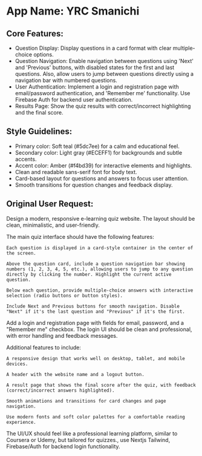 # **App Name**: YRC Smanichi

## Core Features:

- Question Display: Display questions in a card format with clear multiple-choice options.
- Question Navigation: Enable navigation between questions using 'Next' and 'Previous' buttons, with disabled states for the first and last questions. Also, allow users to jump between questions directly using a navigation bar with numbered questions.
- User Authentication: Implement a login and registration page with email/password authentication, and 'Remember me' functionality. Use Firebase Auth for backend user authentication.
- Results Page: Show the quiz results with correct/incorrect highlighting and the final score.

## Style Guidelines:

- Primary color: Soft teal (#5dc7ee) for a calm and educational feel.
- Secondary color: Light gray (#ECEFF1) for backgrounds and subtle accents.
- Accent color: Amber (#f4bd39) for interactive elements and highlights.
- Clean and readable sans-serif font for body text.
- Card-based layout for questions and answers to focus user attention.
- Smooth transitions for question changes and feedback display.

## Original User Request:
Design a modern, responsive e-learning quiz website. The layout should be clean, minimalistic, and user-friendly.

The main quiz interface should have the following features:

    Each question is displayed in a card-style container in the center of the screen.

    Above the question card, include a question navigation bar showing numbers (1, 2, 3, 4, 5, etc.), allowing users to jump to any question directly by clicking the number. Highlight the current active question.

    Below each question, provide multiple-choice answers with interactive selection (radio buttons or button styles).

    Include Next and Previous buttons for smooth navigation. Disable "Next" if it's the last question and "Previous" if it's the first.

Add a login and registration page with fields for email, password, and a "Remember me" checkbox. The login UI should be clean and professional, with error handling and feedback messages.

Additional features to include:

    A responsive design that works well on desktop, tablet, and mobile devices.

    A header with the website name and a logout button.

    A result page that shows the final score after the quiz, with feedback (correct/incorrect answers highlighted).

    Smooth animations and transitions for card changes and page navigation.

    Use modern fonts and soft color palettes for a comfortable reading experience.

The UI/UX should feel like a professional learning platform, similar to Coursera or Udemy, but tailored for quizzes., use Nextjs Tailwind, Firebase/Auth for backend login functionality.
  